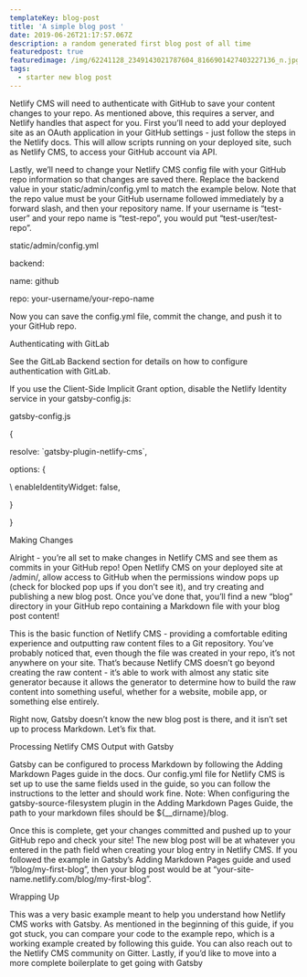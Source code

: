 ```yaml
---
templateKey: blog-post
title: 'A simple blog post '
date: 2019-06-26T21:17:57.067Z
description: a random generated first blog post of all time
featuredpost: true
featuredimage: /img/62241128_2349143021787604_8166901427403227136_n.jpg
tags:
  - starter new blog post
---
```

Netlify CMS will need to authenticate with GitHub to save your content changes to your repo. As mentioned above, this requires a server, and Netlify handles that aspect for you. First you’ll need to add your deployed site as an OAuth application in your GitHub settings - just follow the steps in the Netlify docs. This will allow scripts running on your deployed site, such as Netlify CMS, to access your GitHub account via API.



Lastly, we’ll need to change your Netlify CMS config file with your GitHub repo information so that changes are saved there. Replace the backend value in your static/admin/config.yml to match the example below. Note that the repo value must be your GitHub username followed immediately by a forward slash, and then your repository name. If your username is “test-user” and your repo name is “test-repo”, you would put “test-user/test-repo”.



static/admin/config.yml

backend:

  name: github

  repo: your-username/your-repo-name

Now you can save the config.yml file, commit the change, and push it to your GitHub repo.



Authenticating with GitLab

See the GitLab Backend section for details on how to configure authentication with GitLab.



If you use the Client-Side Implicit Grant option, disable the Netlify Identity service in your gatsby-config.js:



gatsby-config.js

{

  resolve: \`gatsby-plugin-netlify-cms\`,

  options: {

\    enableIdentityWidget: false,

  }

}

Making Changes

Alright - you’re all set to make changes in Netlify CMS and see them as commits in your GitHub repo! Open Netlify CMS on your deployed site at /admin/, allow access to GitHub when the permissions window pops up (check for blocked pop ups if you don’t see it), and try creating and publishing a new blog post. Once you’ve done that, you’ll find a new “blog” directory in your GitHub repo containing a Markdown file with your blog post content!



This is the basic function of Netlify CMS - providing a comfortable editing experience and outputting raw content files to a Git repository. You’ve probably noticed that, even though the file was created in your repo, it’s not anywhere on your site. That’s because Netlify CMS doesn’t go beyond creating the raw content - it’s able to work with almost any static site generator because it allows the generator to determine how to build the raw content into something useful, whether for a website, mobile app, or something else entirely.



Right now, Gatsby doesn’t know the new blog post is there, and it isn’t set up to process Markdown. Let’s fix that.



Processing Netlify CMS Output with Gatsby

Gatsby can be configured to process Markdown by following the Adding Markdown Pages guide in the docs. Our config.yml file for Netlify CMS is set up to use the same fields used in the guide, so you can follow the instructions to the letter and should work fine. Note: When configuring the gatsby-source-filesystem plugin in the Adding Markdown Pages Guide, the path to your markdown files should be ${__dirname}/blog.



Once this is complete, get your changes committed and pushed up to your GitHub repo and check your site! The new blog post will be at whatever you entered in the path field when creating your blog entry in Netlify CMS. If you followed the example in Gatsby’s Adding Markdown Pages guide and used “/blog/my-first-blog”, then your blog post would be at “your-site-name.netlify.com/blog/my-first-blog”.



Wrapping Up

This was a very basic example meant to help you understand how Netlify CMS works with Gatsby. As mentioned in the beginning of this guide, if you got stuck, you can compare your code to the example repo, which is a working example created by following this guide. You can also reach out to the Netlify CMS community on Gitter. Lastly, if you’d like to move into a more complete boilerplate to get going with Gatsby
